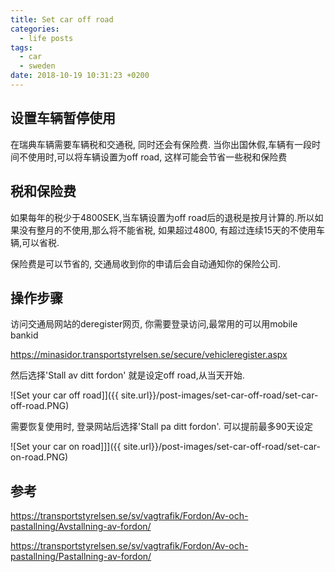 ```yaml
---
title: Set car off road
categories:
  - life posts
tags:
  - car
  - sweden
date: 2018-10-19 10:31:23 +0200
---
```


## 设置车辆暂停使用

在瑞典车辆需要车辆税和交通税, 同时还会有保险费. 当你出国休假,车辆有一段时间不使用时,可以将车辆设置为off road, 这样可能会节省一些税和保险费

## 税和保险费

如果每年的税少于4800SEK,当车辆设置为off road后的退税是按月计算的.所以如果没有整月的不使用,那么将不能省税, 如果超过4800, 有超过连续15天的不使用车辆,可以省税.

保险费是可以节省的, 交通局收到你的申请后会自动通知你的保险公司.

## 操作步骤

访问交通局网站的deregister网页, 你需要登录访问,最常用的可以用mobile bankid

https://minasidor.transportstyrelsen.se/secure/vehicleregister.aspx

然后选择'Stall av ditt fordon' 就是设定off road,从当天开始.

![Set your car off road]]({{ site.url}}/post-images/set-car-off-road/set-car-off-road.PNG)

需要恢复使用时, 登录网站后选择'Stall pa ditt fordon'. 可以提前最多90天设定

![Set your car on road]]]({{ site.url}}/post-images/set-car-off-road/set-car-on-road.PNG)


## 参考

https://transportstyrelsen.se/sv/vagtrafik/Fordon/Av-och-pastallning/Avstallning-av-fordon/


https://transportstyrelsen.se/sv/vagtrafik/Fordon/Av-och-pastallning/Pastallning-av-fordon/


